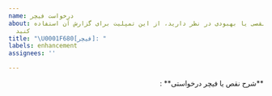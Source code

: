 ```yaml
---
name: درخواست فیچر
about: در صورتی که نقصی یا بهبودی در نظر دارید، از این تمپلیت برای گزارش آن استفاده
  کنید
title: "\U0001F680[فیچر]: "
labels: enhancement
assignees: ''

---
```


<div dir='rtl'>
**شرح نقص یا فیچر درخواستی**  :



</div>
